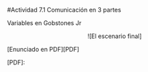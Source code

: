 #Actividad 7.1  Comunicación en 3 partes

Variables en Gobstones Jr

<center>
![El escenario final]
</center>


[Enunciado en PDF][PDF]

[PDF]: 
